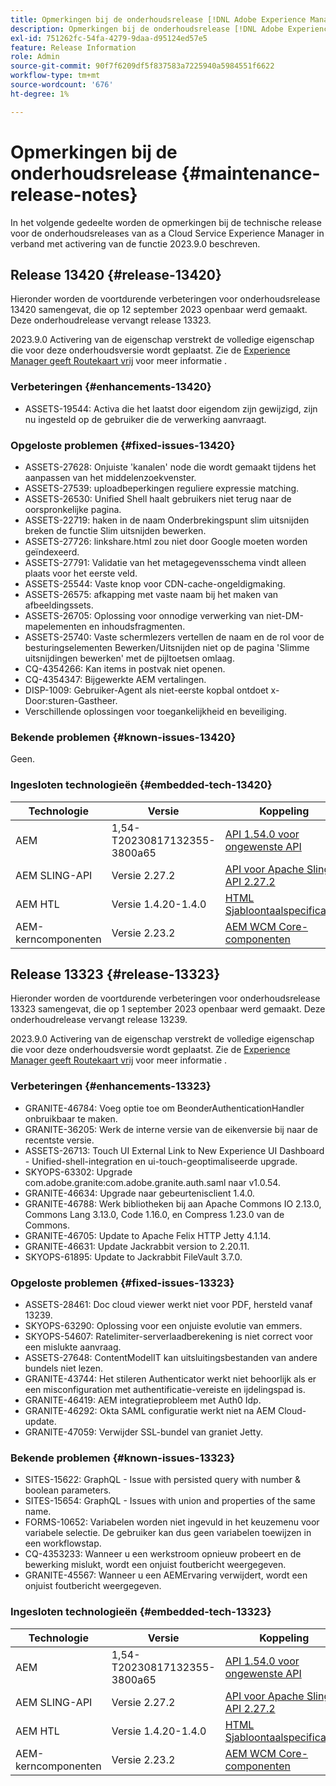 ```yaml
---
title: Opmerkingen bij de onderhoudsrelease [!DNL Adobe Experience Manager] as a Cloud Service gekoppeld aan activering van 2023.9.0-functies.
description: Opmerkingen bij de onderhoudsrelease [!DNL Adobe Experience Manager] as a Cloud Service gekoppeld aan activering van 2023.9.0-functies.
exl-id: 751262fc-54fa-4279-9daa-d95124ed57e5
feature: Release Information
role: Admin
source-git-commit: 90f7f6209df5f837583a7225940a5984551f6622
workflow-type: tm+mt
source-wordcount: '676'
ht-degree: 1%

---
```


# Opmerkingen bij de onderhoudsrelease {#maintenance-release-notes}

In het volgende gedeelte worden de opmerkingen bij de technische release voor de onderhoudsreleases van as a Cloud Service Experience Manager in verband met activering van de functie 2023.9.0 beschreven.

## Release 13420 {#release-13420}

Hieronder worden de voortdurende verbeteringen voor onderhoudsrelease 13420 samengevat, die op 12 september 2023 openbaar werd gemaakt. Deze onderhoudrelease vervangt release 13323.

2023.9.0 Activering van de eigenschap verstrekt de volledige eigenschap die voor deze onderhoudsversie wordt geplaatst. Zie de [Experience Manager geeft Routekaart vrij](https://experienceleague.adobe.com/docs/experience-manager-release-information/aem-release-updates/update-releases-roadmap.html) voor meer informatie .

### Verbeteringen {#enhancements-13420}

- ASSETS-19544: Activa die het laatst door eigendom zijn gewijzigd, zijn nu ingesteld op de gebruiker die de verwerking aanvraagt.

### Opgeloste problemen {#fixed-issues-13420}

- ASSETS-27628: Onjuiste &#39;kanalen&#39; node die wordt gemaakt tijdens het aanpassen van het middelenzoekvenster.
- ASSETS-27539: uploadbeperkingen reguliere expressie matching.
- ASSETS-26530: Unified Shell haalt gebruikers niet terug naar de oorspronkelijke pagina.
- ASSETS-22719: haken in de naam Onderbrekingspunt slim uitsnijden breken de functie Slim uitsnijden bewerken.
- ASSETS-27726: linkshare.html zou niet door Google moeten worden geïndexeerd.
- ASSETS-27791: Validatie van het metagegevensschema vindt alleen plaats voor het eerste veld.
- ASSETS-25544: Vaste knop voor CDN-cache-ongeldigmaking.
- ASSETS-26575: afkapping met vaste naam bij het maken van afbeeldingssets.
- ASSETS-26705: Oplossing voor onnodige verwerking van niet-DM-mapelementen en inhoudsfragmenten.
- ASSETS-25740: Vaste schermlezers vertellen de naam en de rol voor de besturingselementen Bewerken/Uitsnijden niet op de pagina &#39;Slimme uitsnijdingen bewerken&#39; met de pijltoetsen omlaag.
- CQ-4354266: Kan items in postvak niet openen.
- CQ-4354347: Bijgewerkte AEM vertalingen.
- DISP-1009: Gebruiker-Agent als niet-eerste kopbal ontdoet x-Door:sturen-Gastheer.
- Verschillende oplossingen voor toegankelijkheid en beveiliging.

### Bekende problemen {#known-issues-13420}

Geen.

### Ingesloten technologieën {#embedded-tech-13420}

| Technologie | Versie | Koppeling |
|---|---|---|
| AEM | 1,54-T20230817132355-3800a65 | [API 1.54.0 voor ongewenste API](https://www.javadoc.io/doc/org.apache.jackrabbit/oak-api/1.54.0/index.html) |
| AEM SLING-API | Versie 2.27.2 | [API voor Apache Sling API 2.27.2](https://www.javadoc.io/doc/org.apache.sling/org.apache.sling.api/latest/index.html) |
| AEM HTL | Versie 1.4.20-1.4.0 | [HTML Sjabloontaalspecificaties](https://github.com/adobe/htl-spec) |
| AEM-kerncomponenten | Versie 2.23.2 | [AEM WCM Core-componenten](https://github.com/adobe/aem-core-wcm-components) |

## Release 13323 {#release-13323}

Hieronder worden de voortdurende verbeteringen voor onderhoudsrelease 13323 samengevat, die op 1 september 2023 openbaar werd gemaakt. Deze onderhoudrelease vervangt release 13239.

2023.9.0 Activering van de eigenschap verstrekt de volledige eigenschap die voor deze onderhoudsversie wordt geplaatst. Zie de [Experience Manager geeft Routekaart vrij](https://experienceleague.adobe.com/docs/experience-manager-release-information/aem-release-updates/update-releases-roadmap.html) voor meer informatie .

### Verbeteringen {#enhancements-13323}

- GRANITE-46784: Voeg optie toe om BeonderAuthenticationHandler onbruikbaar te maken.
- GRANITE-36205: Werk de interne versie van de eikenversie bij naar de recentste versie.
- ASSETS-26713: Touch UI External Link to New Experience UI Dashboard - Unified-shell-integration en ui-touch-geoptimaliseerde upgrade.
- SKYOPS-63302: Upgrade com.adobe.granite:com.adobe.granite.auth.saml naar v1.0.54.
- GRANITE-46634: Upgrade naar gebeurtenisclient 1.4.0.
- GRANITE-46788: Werk bibliotheken bij aan Apache Commons IO 2.13.0, Commons Lang 3.13.0, Code 1.16.0, en Compress 1.23.0 van de Commons.
- GRANITE-46705: Update to Apache Felix HTTP Jetty 4.1.14.
- GRANITE-46631: Update Jackrabbit version to 2.20.11.
- SKYOPS-61895: Update to Jackrabbit FileVault 3.7.0.

### Opgeloste problemen {#fixed-issues-13323}

- ASSETS-28461: Doc cloud viewer werkt niet voor PDF, hersteld vanaf 13239.
- SKYOPS-63290: Oplossing voor een onjuiste evolutie van emmers.
- SKYOPS-54607: Ratelimiter-serverlaadberekening is niet correct voor een mislukte aanvraag.
- ASSETS-27648: ContentModelIT kan uitsluitingsbestanden van andere bundels niet lezen.
- GRANITE-43744: Het stileren Authenticator werkt niet behoorlijk als er een misconfiguration met authentificatie-vereiste en ijdelingspad is.
- GRANITE-46419: AEM integratieprobleem met Auth0 Idp.
- GRANITE-46292: Okta SAML configuratie werkt niet na AEM Cloud-update.
- GRANITE-47059: Verwijder SSL-bundel van graniet Jetty.

### Bekende problemen {#known-issues-13323}

- SITES-15622: GraphQL - Issue with persisted query with number &amp; boolean parameters.
- SITES-15654: GraphQL - Issues with union and properties of the same name.
- FORMS-10652: Variabelen worden niet ingevuld in het keuzemenu voor variabele selectie. De gebruiker kan dus geen variabelen toewijzen in een workflowstap.
- CQ-4353233: Wanneer u een werkstroom opnieuw probeert en de bewerking mislukt, wordt een onjuist foutbericht weergegeven.
- GRANITE-45567: Wanneer u een AEMErvaring verwijdert, wordt een onjuist foutbericht weergegeven.

### Ingesloten technologieën {#embedded-tech-13323}

| Technologie | Versie | Koppeling |
|---|---|---|
| AEM | 1,54-T20230817132355-3800a65 | [API 1.54.0 voor ongewenste API](https://www.javadoc.io/doc/org.apache.jackrabbit/oak-api/1.54.0/index.html) |
| AEM SLING-API | Versie 2.27.2 | [API voor Apache Sling API 2.27.2](https://www.javadoc.io/doc/org.apache.sling/org.apache.sling.api/latest/index.html) |
| AEM HTL | Versie 1.4.20-1.4.0 | [HTML Sjabloontaalspecificaties](https://github.com/adobe/htl-spec) |
| AEM-kerncomponenten | Versie 2.23.2 | [AEM WCM Core-componenten](https://github.com/adobe/aem-core-wcm-components) |
